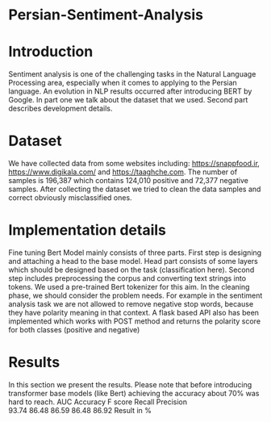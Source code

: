 # Persian-Sentiment-Analysis
# Introduction
Sentiment analysis is one of the challenging tasks in the Natural Language Processing area, especially when it comes to applying to the Persian language. An evolution in NLP results occurred after introducing BERT by Google.
In part one we talk about the dataset that we used. Second part describes development details.
# Dataset
We have collected data from some websites including: https://snappfood.ir, https://www.digikala.com/ and https://taaghche.com. The number of samples is 196,387 which contains 124,010 positive and 72,377 negative samples. After collecting the dataset we tried to clean the data samples and correct obviously misclassified ones.
# Implementation details
Fine tuning Bert Model mainly consists of three parts. First step is designing and attaching a head to the base model. Head part consists of some layers which should be designed based on the task (classification here). Second step includes preprocessing the corpus and converting text strings into tokens. We used a pre-trained Bert tokenizer for this aim. In the cleaning phase, we should consider the problem needs. For example in the sentiment analysis task we are not allowed to remove negative stop words, because they have polarity meaning in that context.
A flask based API also has been implemented which works with POST method and returns the polarity score for both classes (positive and negative)
# Results
In this section we present the results. Please note that before introducing transformer base models (like Bert) achieving the accuracy about 70% was hard to reach.
AUC	Accuracy	F score	Recall	Precision	 
93.74	86.48	86.59	86.48	86.92	Result in %
